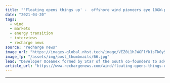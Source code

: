 ```yaml
---
title: "'Floating opens things up' -  offshore wind pioneers eye 10GW-plus off Australia and New Zealand"
date: "2021-04-20"
tags: 
  - wind
  - markets
  - energy transition
  - interviews
  - recharge news
source: "recharge news"
image_url: "https://images-global.nhst.tech/image/VEZ0L1hJWGFlYk1sTk0yS0VtTEhSMElXWkFVUW9LZTA0cXJvZUwxbDVJZz0=/nhst/binary/c43389f906c53ec3c846007acb6eb44e"
image_fp: "/assets/img/post_thumbnails/66.jpg"
lead: "Developer Oceanex formed by Star of the South co-founders to advance huge portfolio in 2030s"
article_url: "https://www.rechargenews.com/wind/floating-opens-things-up-offshore-wind-pioneers-eye-10gw-plus-off-australia-and-new-zealand/2-1-998131"
---
```


---
